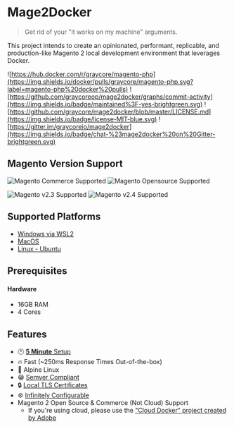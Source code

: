 # Mage2Docker

> Get rid of your "it works on my machine" arguments.

This project intends to create an opinionated, performant, replicable, and production-like Magento 2 local development environment that leverages Docker.

![https://hub.docker.com/r/graycore/magento-php](https://img.shields.io/docker/pulls/graycore/magento-php.svg?label=magento-php%20docker%20pulls)
![https://github.com/graycoreop/mage2docker/graphs/commit-activity](https://img.shields.io/badge/maintained%3F-yes-brightgreen.svg)
![https://github.com/graycore/mage2docker/blob/master/LICENSE.md](https://img.shields.io/badge/license-MIT-blue.svg)
![https://gitter.im/graycoreio/mage2docker](https://img.shields.io/badge/chat-%23mage2docker%20on%20Gitter-brightgreen.svg)

## Magento Version Support
![Magento Commerce Supported](https://img.shields.io/badge/Magento-Commerce-brightgreen.svg?labelColor=2f2b2f&logo=magento&logoColor=f26724&color=464246&longCache=true&style=flat)
![Magento Opensource Supported](https://img.shields.io/badge/Magento-Opensource-brightgreen.svg?labelColor=2f2b2f&logo=magento&logoColor=f26724&color=464246&longCache=true&style=flat)

![Magento v2.3 Supported](https://img.shields.io/badge/Magento-2.3-brightgreen.svg?labelColor=2f2b2f&logo=magento&logoColor=f26724&color=464246&longCache=true&style=flat)
![Magento v2.4 Supported](https://img.shields.io/badge/Magento-2.4-brightgreen.svg?labelColor=2f2b2f&logo=magento&logoColor=f26724&color=464246&longCache=true&style=flat)

## Supported Platforms
* [Windows via WSL2](./docs/platforms/windows.md)
* [MacOS](./docs/platforms/macos.md)
* [Linux - Ubuntu](./docs/platforms/ubuntu.md)

## Prerequisites

#### Hardware
* 16GB RAM
* 4 Cores

## Features

* :clock1: [**5 Minute** Setup](#supported-platforms)
* :fire: Fast (~250ms Response Times Out-of-the-box)
* :evergreen_tree: Alpine Linux
* :grin: [Semver Compliant](https://semver.org/)
* :lock: [Local TLS Certificates](./docs/stories/ssl/making-tls-work-locally.md)
* :gear: [Infinitely Configurable](./docs/stories/configuring.md)
* Magento 2 Open Source & Commerce (Not Cloud) Support
  * If you're using cloud, please use the ["Cloud Docker" project created by Adobe](https://devdocs.magento.com/cloud/docker/docker-config.html)
